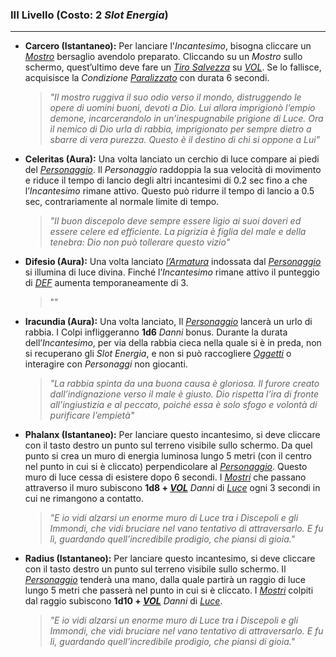 ###	III Livello (Costo: 2 *Slot Energia*)
---
*	**Carcero (Istantaneo):** Per lanciare l'*Incantesimo*, bisogna cliccare un [*Mostro*](..\..\mostri.md) bersaglio avendolo preparato. Cliccando su un *Mostro* sullo schermo, quest’ultimo deve fare un [*Tiro Salvezza*](..\..\combattimento\tiri-salvezza.md) su [*VOL*](..\..\mostri\caratteristiche.md). Se lo fallisce, acquisisce la *Condizione* [*Paralizzato*](..\..\condizioni.md) con durata 6 secondi.
    >*"Il mostro ruggiva il suo odio verso il mondo, distruggendo le opere di uomini buoni, devoti a Dio. Lui allora imprigionò l’empio demone, incarcerandolo in un’inespugnabile prigione di Luce. Ora il nemico di Dio urla di rabbia, imprigionato per sempre dietro a sbarre di vera purezza. Questo è il destino di chi si oppone a Lui"*

*	**Celeritas (Aura):** Una volta lanciato un cerchio di luce compare ai piedi del [*Personaggio*](..\..\personaggio.md). Il *Personaggio* raddoppia la sua velocità di movimento e riduce il tempo di lancio degli altri incantesimi di 0.2 sec fino a che l’*Incantesimo* rimane attivo. Questo può ridurre il tempo di lancio a 0.5 sec, contrariamente al normale limite di tempo. 
    >*"Il buon discepolo deve sempre essere ligio ai suoi doveri ed essere celere ed efficiente. La pigrizia è figlia del male e della tenebra: Dio non può tollerare questo vizio"*

*	**Difesio (Aura):** Una volta lanciato [*l’Armatura*](..\..\oggetti\equipaggiabili.md) indossata dal [*Personaggio*](..\..\personaggio.md) si illumina di luce divina. Finché l’*Incantesimo* rimane attivo il punteggio di [*DEF*](..\..\combattimento\difesa.md) aumenta temporaneamente di 3. 
    >""

*	**Iracundia (Aura):** Una volta lanciato, Il [*Personaggio*](..\..\personaggio.md) lancerà un urlo di rabbia. I Colpi infliggeranno **1d6** *Danni* bonus. Durante la durata dell’*Incantesimo*, per via della rabbia cieca nella quale si è in preda, non si recuperano gli *Slot Energia*, e non si può raccogliere [*Oggetti*](..\..\oggetti.md)  o interagire con *Personaggi* non giocanti.
    >*"La rabbia spinta da una buona causa è gloriosa. Il furore creato dall’indignazione verso il male è giusto. Dio rispetta l’ira di fronte all’ingiustizia e al peccato, poiché essa è solo sfogo e volontà di purificare l’empietà"*

*	**Phalanx (Istantaneo):** Per lanciare questo incantesimo, si deve cliccare con il tasto destro un punto sul terreno visibile sullo schermo. Da quel punto si crea un muro di energia luminosa lungo 5 metri (con il centro nel punto in cui si è cliccato) perpendicolare al [*Personaggio*](..\..\personaggio.md). Questo muro di luce cessa di esistere dopo 6 secondi. I [*Mostri*](..\..\mostri.md) che passano attraverso il muro subiscono **1d8 + [*VOL*](..\..\personaggio\caratteristiche.md)** *Danni* di [*Luce*](..\..\combattimento\attacco.md) ogni 3 secondi in cui ne rimangono a contatto. 
    >*"E io vidi alzarsi un enorme muro di Luce tra i Discepoli e gli Immondi, che vidi bruciare nel vano tentativo di attraversarlo. E fu lì, guardando quell’incredibile prodigio, che piansi di gioia."*

*	**Radius (Istantaneo):** Per lanciare questo incantesimo, si deve cliccare con il tasto destro un punto sul terreno visibile sullo schermo. Il [*Personaggio*](..\..\personaggio.md) tenderà una mano, dalla quale partirà un raggio di luce lungo 5 metri che passerà nel punto in cui si è cliccato. I [*Mostri*](..\..\mostri.md) colpiti dal raggio subiscono  **1d10 + [*VOL*](..\..\personaggio\caratteristiche.md)** *Danni* di [*Luce*](..\..\combattimento\attacco.md). 
    >*"E io vidi alzarsi un enorme muro di Luce tra i Discepoli e gli Immondi, che vidi bruciare nel vano tentativo di attraversarlo. E fu lì, guardando quell’incredibile prodigio, che piansi di gioia."*
